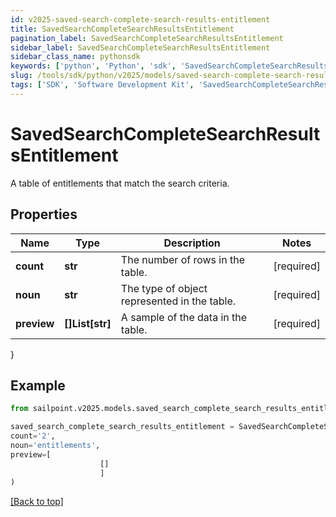 ```yaml
---
id: v2025-saved-search-complete-search-results-entitlement
title: SavedSearchCompleteSearchResultsEntitlement
pagination_label: SavedSearchCompleteSearchResultsEntitlement
sidebar_label: SavedSearchCompleteSearchResultsEntitlement
sidebar_class_name: pythonsdk
keywords: ['python', 'Python', 'sdk', 'SavedSearchCompleteSearchResultsEntitlement', 'V2025SavedSearchCompleteSearchResultsEntitlement'] 
slug: /tools/sdk/python/v2025/models/saved-search-complete-search-results-entitlement
tags: ['SDK', 'Software Development Kit', 'SavedSearchCompleteSearchResultsEntitlement', 'V2025SavedSearchCompleteSearchResultsEntitlement']
---
```


# SavedSearchCompleteSearchResultsEntitlement

A table of entitlements that match the search criteria.

## Properties

Name | Type | Description | Notes
------------ | ------------- | ------------- | -------------
**count** | **str** | The number of rows in the table. | [required]
**noun** | **str** | The type of object represented in the table. | [required]
**preview** | **[]List[str]** | A sample of the data in the table. | [required]
}

## Example

```python
from sailpoint.v2025.models.saved_search_complete_search_results_entitlement import SavedSearchCompleteSearchResultsEntitlement

saved_search_complete_search_results_entitlement = SavedSearchCompleteSearchResultsEntitlement(
count='2',
noun='entitlements',
preview=[
                    []
                    ]
)

```
[[Back to top]](#) 

